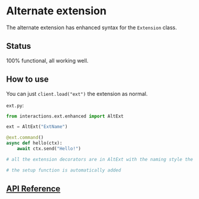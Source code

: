 # Alternate extension

The alternate extension has enhanced syntax for the `Extension` class.

## Status

100% functional, all working well.

## How to use

You can just `client.load("ext")` the extension as normal.

`ext.py`:
```py
from interactions.ext.enhanced import AltExt

ext = AltExt("ExtName")

@ext.command()
async def hello(ctx):
    await ctx.send("Hello!")

# all the extension decorators are in AltExt with the naming style the same as those in Client.

# the setup function is automatically added
```

## [API Reference](./API-Reference#alt-ext)
